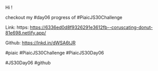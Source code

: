 Hi !

checkout my #day06 progress of #PiaicJS30Challenge



Link: https: https://6336ed0d8f9326291e3612fb--coruscating-donut-81e698.netlify.app/



Github: https://lnkd.in/dWSA6tJR



#piaic #PiaicJS30Challenge #PiaicJS30Day06

#JS30Day06 #github